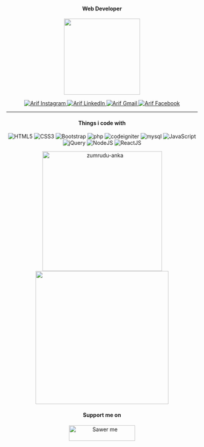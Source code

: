 <p><h4 align="center">Web Developer</h4></p>
<p align="center"><img src="https://user-images.githubusercontent.com/26188697/180601594-d39a310f-71a0-42a9-aa7c-b38d5d317170.gif" width="200px" height="200px"></p>
<p align="center">
  <a target="_blank" href="https://instagram.com/arifsiddikm">
    <img alt="Arif Instagram" src="https://img.shields.io/badge/Instagram-ff0000?style=flat-square&logo=instagram&logoColor=white" />
  </a>
  <a target="_blank" href="https://www.linkedin.com/in/arifsiddikm/">
    <img alt="Arif LinkedIn" src="https://img.shields.io/badge/LinkedIn-0077B5?style=flat-square&logo=linkedin&logoColor=white" />
  </a>
  <a target="_blank" href="mailto:arifsiddikmuharam@gmail.com">
    <img alt="Arif Gmail" src="https://img.shields.io/badge/Gmail-D14836?style=flat-square&logo=gmail&logoColor=white" />
  </a>
  <a target="_blank" href="https://www.facebook.com/arifsiddikm">
    <img alt="Arif Facebook" src="https://img.shields.io/badge/Facebook-3b5998?style=flat-square&logo=facebook&logoColor=white" />
  </a>
</p>

---

<p><h4 align="center">Things i code with</h4></p>
<p align="center">
  <img alt="HTML5" src="https://img.shields.io/badge/HTML5-%23E34F26.svg?style=flat-square&logo=html5&logoColor=white" />
  <img alt="CSS3" src="https://img.shields.io/badge/CSS3-%231572B6.svg?style=flat-square&logo=css3&logoColor=white" />
  <img alt="Bootstrap" src="https://img.shields.io/badge/Bootstrap-%23563D7C.svg?style=flat-square&logo=bootstrap&logoColor=white" />
  <img alt="php" src="https://img.shields.io/badge/PHP-777BB4?style=flat-square&logo=php&logoColor=white" />
  <img alt="codeigniter" src="https://img.shields.io/badge/CodeIgniter-%23EF4223.svg?style=flat-square&logo=codeIgniter&logoColor=white" />
  <img alt="mysql" src="https://img.shields.io/badge/MySQL-00000F?style=flat-square&logo=mysql&logoColor=white" />
  <img alt="JavaScript" src="https://img.shields.io/badge/JavaScript-%23323330.svg?style=flat-square&logo=javascript&logoColor=%23F7DF1E" />
  <img alt="jQuery" src="https://img.shields.io/badge/jQuery-0769AD?style=flat-square&logo=jquery&logoColor=white" />
  <img alt="NodeJS" src="https://img.shields.io/badge/NodeJS-6DA55F?style=flat-square&logo=node.js&logoColor=white" />
  <img alt="ReactJS" src="https://img.shields.io/badge/ReactJS-%2320232a.svg?style=flat-square&logo=react&logoColor=%2361DAFB" />
</p>

<p align=center>
  <div align=center>
    <a href="https://github.com/denvercoder1/github-readme-streak-stats" title="Go to Source">
      <img width=315 src="https://github-readme-stats.vercel.app/api?username=arifsiddikm&theme=ayu-mirage&border=61dafb&hide_border=true" alt="zumrudu-anka" />
    </a>
    <a href="https://github.com/anuraghazra/github-readme-stats" title="Go to Source">
      <img width=350 src="https://github-readme-streak-stats.herokuapp.com/?user=arifsiddikm&theme=ayu-mirage&border_color=61dafb&hide_border=true" />
    </a>
  </div>
</p>

<p><h4 align="center">Support me on</h4></p>
<p align="center">
  <a href="https://saweria.co/arifsiddikm" target="_blank"><img src="https://user-images.githubusercontent.com/26188697/180601310-e82c63e4-412b-4c36-b7b5-7ba713c80380.png" alt="Sawer me" height="41" width="174"></a>
<p align="center">
